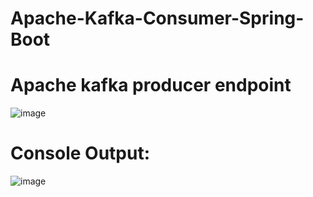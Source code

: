 # Apache-Kafka-Consumer-Spring-Boot

# Apache kafka producer endpoint
![image](https://github.com/user-attachments/assets/8540eea4-be16-4693-a3d4-4f048a21d25c)

# Console Output:
![image](https://github.com/user-attachments/assets/2ad3bb4f-8545-496a-8853-5a02993fd7ea)
